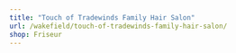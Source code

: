 ```yaml
---
title: "Touch of Tradewinds Family Hair Salon"
url: /wakefield/touch-of-tradewinds-family-hair-salon/
shop: Friseur
---
```

